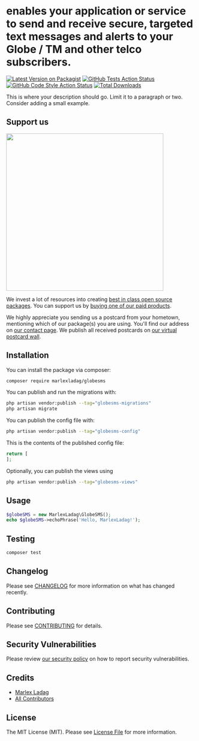 # enables your application or service to send and receive secure, targeted text messages and alerts to your Globe / TM and other telco subscribers.

[![Latest Version on Packagist](https://img.shields.io/packagist/v/marlexladag/globesms.svg?style=flat-square)](https://packagist.org/packages/marlexladag/globesms)
[![GitHub Tests Action Status](https://img.shields.io/github/actions/workflow/status/marlexladag/globesms/run-tests.yml?branch=main&label=tests&style=flat-square)](https://github.com/marlexladag/globesms/actions?query=workflow%3Arun-tests+branch%3Amain)
[![GitHub Code Style Action Status](https://img.shields.io/github/actions/workflow/status/marlexladag/globesms/fix-php-code-style-issues.yml?branch=main&label=code%20style&style=flat-square)](https://github.com/marlexladag/globesms/actions?query=workflow%3A"Fix+PHP+code+style+issues"+branch%3Amain)
[![Total Downloads](https://img.shields.io/packagist/dt/marlexladag/globesms.svg?style=flat-square)](https://packagist.org/packages/marlexladag/globesms)

This is where your description should go. Limit it to a paragraph or two. Consider adding a small example.

## Support us

[<img src="https://github-ads.s3.eu-central-1.amazonaws.com/GlobeSMS.jpg?t=1" width="419px" />](https://spatie.be/github-ad-click/GlobeSMS)

We invest a lot of resources into creating [best in class open source packages](https://spatie.be/open-source). You can support us by [buying one of our paid products](https://spatie.be/open-source/support-us).

We highly appreciate you sending us a postcard from your hometown, mentioning which of our package(s) you are using. You'll find our address on [our contact page](https://spatie.be/about-us). We publish all received postcards on [our virtual postcard wall](https://spatie.be/open-source/postcards).

## Installation

You can install the package via composer:

```bash
composer require marlexladag/globesms
```

You can publish and run the migrations with:

```bash
php artisan vendor:publish --tag="globesms-migrations"
php artisan migrate
```

You can publish the config file with:

```bash
php artisan vendor:publish --tag="globesms-config"
```

This is the contents of the published config file:

```php
return [
];
```

Optionally, you can publish the views using

```bash
php artisan vendor:publish --tag="globesms-views"
```

## Usage

```php
$globeSMS = new MarlexLadag\GlobeSMS();
echo $globeSMS->echoPhrase('Hello, MarlexLadag!');
```

## Testing

```bash
composer test
```

## Changelog

Please see [CHANGELOG](CHANGELOG.md) for more information on what has changed recently.

## Contributing

Please see [CONTRIBUTING](CONTRIBUTING.md) for details.

## Security Vulnerabilities

Please review [our security policy](../../security/policy) on how to report security vulnerabilities.

## Credits

- [Marlex Ladag](https://github.com/marlexladag)
- [All Contributors](../../contributors)

## License

The MIT License (MIT). Please see [License File](LICENSE.md) for more information.
